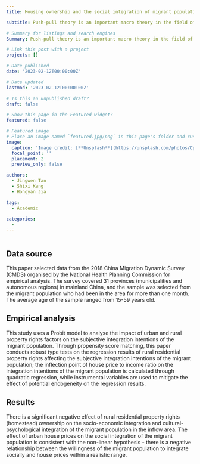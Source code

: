 ```yaml
---
title: Housing ownership and the social integration of migrant populations

subtitle: Push-pull theory is an important macro theory in the field of demography. This paper shows another practical perspective of push and pull theory by measuring the push and pull forces affecting the social integration of the incoming labour force from the perspective of housing property rights.

# Summary for listings and search engines
Summary: Push-pull theory is an important macro theory in the field of demography. This paper shows another practical perspective of push and pull theory by measuring the push and pull forces affecting the social integration of the incoming labour force from the perspective of housing property rights.

# Link this post with a project
projects: []

# Date published
date: '2023-02-12T00:00:00Z'

# Date updated
lastmod: '2023-02-12T00:00:00Z'

# Is this an unpublished draft?
draft: false

# Show this page in the Featured widget?
featured: false

# Featured image
# Place an image named `featured.jpg/png` in this page's folder and customize its options here.
image:
  caption: 'Image credit: [**Unsplash**](https://unsplash.com/photos/CpkOjOcXdUY)'
  focal_point: ''
  placement: 2
  preview_only: false

authors:
  - Jingwen Tan
  - Shixi Kang
  - Hongyan Jia

tags:
  - Academic

categories:
  - 
---
```


```python

```
## Data source
This paper selected data from the 2018 China Migration Dynamic Survey (CMDS) organised by the National Health Planning Commission for empirical analysis. The survey covered 31 provinces (municipalities and autonomous regions) in mainland China, and the sample was selected from the migrant population who had been in the area for more than one month. The average age of the sample ranged from 15-59 years old.

## Empirical analysis
This study uses a Probit model to analyse the impact of urban and rural property rights factors on the subjective integration intentions of the migrant population. Through propensity score matching, this paper conducts robust type tests on the regression results of rural residential property rights affecting the subjective integration intentions of the migrant population; the inflection point of house price to income ratio on the integration intentions of the migrant population is calculated through quadratic regression, while instrumental variables are used to mitigate the effect of potential endogeneity on the regression results.

## Results
There is a significant negative effect of rural residential property rights (homestead) ownership on the socio-economic integration and cultural-psychological integration of the migrant population in the inflow area. The effect of urban house prices on the social integration of the migrant population is consistent with the non-linear hypothesis - there is a negative relationship between the willingness of the migrant population to integrate socially and house prices within a realistic range.
 

